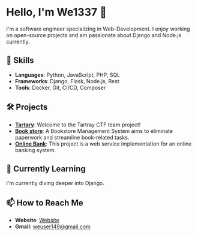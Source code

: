 # Hello, I'm We1337 👋

I'm a software engineer specializing in Web-Development. I enjoy working on open-source projects and am passionate about Django and Node.js currently.

## 🚀 Skills

- **Languages**: Python, JavaScript, PHP, SQL
- **Frameworks**: Django, Flask, Node.js, Rest
- **Tools**: Docker, Git, CI/CD, Composer

## 🛠️ Projects

- **[Tartary](https://github.com/We1337/Web-Application-for-Tartary-Team)**: Welcome to the Tartray CTF team project!
- **[Book store](https://github.com/We1337/Bookstore-Management-System-PHP-MySQL-Project)**: A Bookstore Management System aims to eliminate paperwork and streamline book-related tasks. 
- **[Online Bank](https://github.com/We1337/Web-Service-Online-Bank-Php-MySQL)**: This project is a web service implementation for an online banking system.

## 🌱 Currently Learning

I'm currently diving deeper into Django.

## 📫 How to Reach Me

- **Website**: [Website](https://we1337.github.io/Web-Application-for-Tartary-Team/)
- **Gmail**: weuser149@gmail.com

<script src="https://tryhackme.com/badge/2737290"></script>

